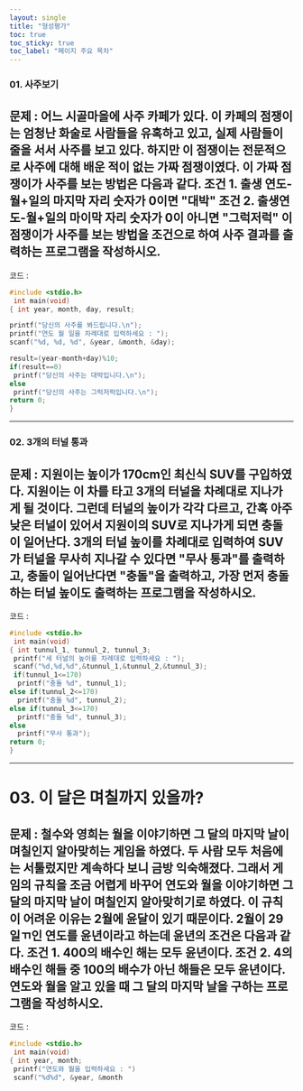 ```yaml
---
layout: single
title: "형성평가"
toc: true
toc_sticky: true
toc_label: "페이지 주요 목차"
---
```


### 01. 사주보기   
문제 : 어느 시골마을에 사주 카페가 있다. 이 카페의 점쟁이는 엄청난 화술로 사람들을 유혹하고 있고, 실제 사람들이 줄을 서서 사주를 보고 있다. 하지만 이 점쟁이는 전문적으로 사주에 대해 배운 적이 없는 가짜 점쟁이였다.
이 가짜 점쟁이가 사주를 보는 방법은 다음과 같다.
조건 1. 출생 연도-월+일의 마지막 자리 숫자가 0이면 "대박"
조건 2. 출생연도-월+일의 마이막 자리 숫자가 0이 아니면 "그럭저럭"
이 점쟁이가 사주를 보는 방법을 조건으로 하여 사주 결과를 출력하는 프로그램을 작성하시오.
---
코드 : 
~~~c
#include <stdio.h>
 int main(void)
{ int year, month, day, result;

printf("당신의 사주를 봐드립니다.\n");
printf("연도 월 일을 차례대로 입력하세요 : ");
scanf("%d, %d, %d", &year, &month, &day);

result=(year-month+day)%10;
if(result==0)
 printf("당신의 사주는 대박입니다.\n");
else
 printf("당신의 사주는 그럭저럭입니다.\n");
return 0;
}
~~~
---

### 02. 3개의 터널 통과
문제 : 지원이는 높이가 170cm인 최신식 SUV를 구입하였다. 지원이는 이 차를 타고 3개의 터널을 차례대로 지나가게 될 것이다. 그런데 터널의 높이가 각각 다르고, 간혹 아주 낮은 터널이 있어서 지원이의 SUV로 지나가게 되면 충돌이 일어난다.
3개의 터널 높이를 차례대로 입력하여 SUV가 터널을 무사히 지나갈 수 있다면 "무사 통과"를 출력하고, 충돌이 일어난다면 "충돌"을 출력하고, 가장 먼저 충돌하는 터널 높이도 출력하는 프로그램을 작성하시오.
---
코드 : 
~~~c
#include <stdio.h>
 int main(void)
{ int tunnul_1, tunnul_2, tunnul_3;
 printf("세 터널의 높이를 차례대로 입력하세요 : ");
 scanf("%d,%d,%d",&tunnul_1,&tunnul_2,&tunnul_3);
 if(tunnul_1<=170)
  printf("충돌 %d", tunnul_1);
else if(tunnul_2<=170)
  printf("충돌 %d", tunnul_2);
else if(tunnul_3<=170)
  printf("충돌 %d", tunnul_3);
else
  printf("무사 통과");
return 0;
}
~~~
---

# 03. 이 달은 며칠까지 있을까?
문제 : 철수와 영희는 월을 이야기하면 그 달의 마지막 날이 며칠인지 알아맞히는 게임을 하였다. 두 사람 모두 처음에는 서툴렀지만 계속하다 보니 금방 익숙해졌다. 그래서 게임의 규칙을 조금 어렵게 바꾸어 연도와 월을 이야기하면 그 달의 마지막 날이 며칠인지 알아맞히기로 하였다.
이 규칙이 어려운 이유는 2월에 윤달이 있기 때문이다. 2월이 29일ㄲ인 연도를 윤년이라고 하는데 윤년의 조건은 다음과 같다.
조건 1. 400의 배수인 해는 모두 윤년이다.
조건 2. 4의 배수인 해들 중 100의 배수가 아닌 해들은 모두 윤년이다.
연도와 월을 알고 있을 때 그 달의 마지막 날을 구하는 프로그램을 작성하시오.
---
코드 :
~~~c
#include <stdio.h>
 int main(void)
{ int year, month;
 printf("연도와 월을 입력하세요 : ")
 scanf("%d%d", &year, &month







